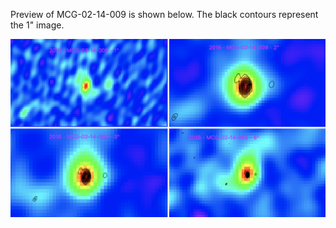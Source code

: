 Preview of MCG-02-14-009 is shown below. The black contours represent the 1" image. 

![MCG-02-14-009](MCG-02-14-009.png "MCG-02-14-009")
